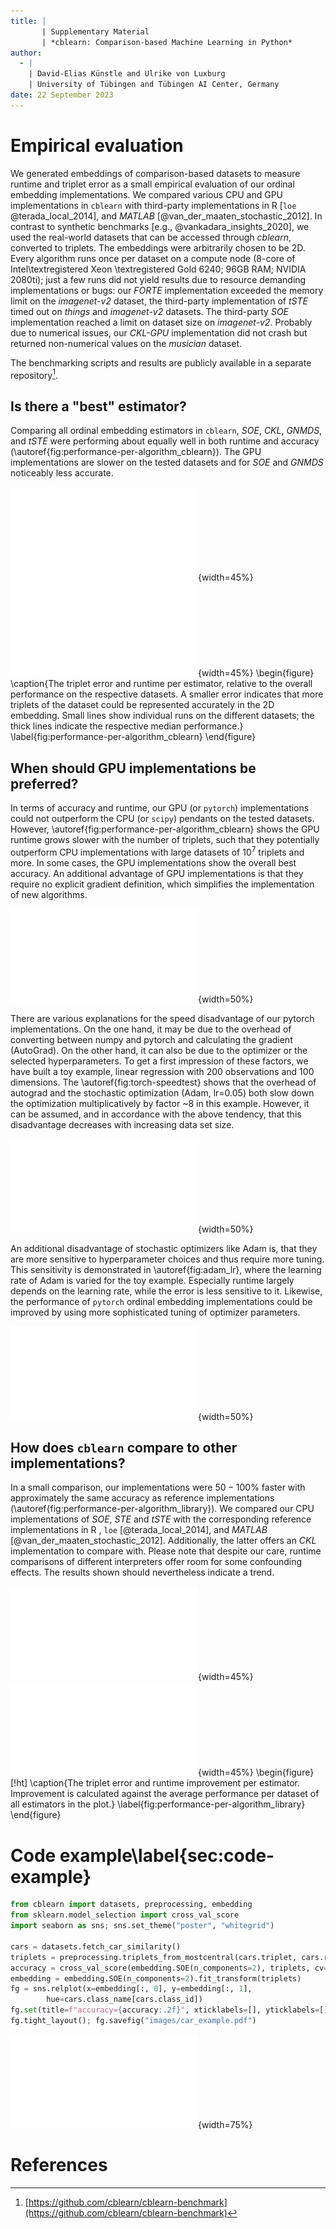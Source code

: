 ```yaml
---
title: |
       | Supplementary Material
       | *cblearn: Comparison-based Machine Learning in Python*
author:
  - |
    | David-Elias Künstle and Ulrike von Luxburg
    | University of Tübingen and Tübingen AI Center, Germany
date: 22 September 2023
---
```


# Empirical evaluation

We generated embeddings of comparison-based datasets to measure runtime and triplet error as a small empirical evaluation of our ordinal embedding implementations.
We compared various CPU and GPU implementations in `cblearn` with third-party implementations in R [`loe` @terada_local_2014], and *MATLAB* [@van_der_maaten_stochastic_2012].
In contrast to synthetic benchmarks [e.g., @vankadara_insights_2020], we used the real-world datasets
that can be accessed through *cblearn*, converted to triplets. The embeddings were arbitrarily chosen to be 2D.
Every algorithm runs once per dataset on a compute node (8-core of Intel\textregistered Xeon \textregistered Gold 6240; 96GB RAM; NVIDIA 2080ti); just a few runs did not yield results due to resource demanding implementations or bugs: our *FORTE* implementation exceeded the memory limit on the *imagenet-v2* dataset, the third-party implementation of *tSTE* timed out on *things* and *imagenet-v2* datasets. The third-party *SOE* implementation reached a limit on dataset size on *imagenet-v2*. Probably due to numerical issues, our *CKL-GPU* implementation did not crash but returned non-numerical values on the *musician* dataset.

The benchmarking scripts and results are publicly available in a separate repository[^1].

[^1]: [https://github.com/cblearn/cblearn-benchmark](https://github.com/cblearn/cblearn-benchmark)

## Is there a "best" estimator?


Comparing all ordinal embedding estimators in `cblearn`, *SOE*, *CKL*, *GNMDS*, and *tSTE* were performing about equally well in both runtime and accuracy (\autoref{fig:performance-per-algorithm_cblearn}).
The GPU implementations are slower on the tested datasets and for *SOE* and *GNMDS* noticeably less accurate.

![\label{fig:deltaerror-per-algorithm_cblearn-all}](./images/deltaerror-per-algorithm_cblearn-all.pdf){width=45%}
![\label{fig:deltatime-per-algorithm_cblearn-all}](images/deltatime-per-algorithm_cblearn-all.pdf){width=45%}
\begin{figure}
\caption{The triplet error and runtime per estimator, relative to the overall performance on the respective datasets. A smaller error indicates that more triplets of the dataset could be represented accurately in the 2D embedding. Small lines show individual runs on the different datasets; the thick lines indicate the respective median performance.} 
    \label{fig:performance-per-algorithm_cblearn}
\end{figure}

## When should GPU implementations be preferred?

In terms of accuracy and runtime, our GPU (or `pytorch`) implementations could not outperform the CPU (or `scipy`) pendants on the tested datasets. However, \autoref{fig:performance-per-algorithm_cblearn} shows the GPU runtime grows slower with the number of triplets, such that they potentially outperform CPU implementations with large datasets of $10^7$ triplets and more. In some cases, the GPU implementations show the overall best accuracy.
An additional advantage of GPU implementations is that they require no explicit gradient definition, which simplifies the implementation of new algorithms.

![The runtime increases almost linearly with the number of triplets. However, GPU implementations have a flatter slope and thus can compensate for the initial time overhead on large datasets.
    \label{fig:time-per-triplets_gpu}](images/time-per-triplets_gpu.pdf){width=50%}

There are various explanations for the speed disadvantage of our pytorch implementations. On the one hand, it may be due to the overhead of converting between numpy and pytorch and calculating the gradient (AutoGrad). On the other hand, it can also be due to the optimizer or the selected hyperparameters. 
To get a first impression of these factors, we have built a toy example, linear regression with 200 observations and 100 dimensions. The \autoref{fig:torch-speedtest} shows that the overhead of autograd and the stochastic optimization (Adam, lr=0.05) both slow down the optimization multiplicatively by factor ~8 in this example. However, it can be assumed, and in accordance with the above tendency, that this disadvantage decreases with increasing data set size. 

![The runtime and error for different optimization methods in a toy example.\label{fig:torch-speedtest}](
    images/torch_speedtest.pdf
){width=50%}

An additional disadvantage of stochastic optimizers like Adam is, that they are more sensitive to hyperparameter choices and thus require more tuning. This sensitivity is demonstrated in \autoref{fig:adam_lr}, where the learning rate of Adam is varied for the toy example. Especially runtime largely depends on the learning rate, while the error is less sensitive to it. Likewise, the performance of `pytorch` ordinal embedding implementations could be improved by using more sophisticated tuning of optimizer parameters.


![The runtime and error for different learning rates of the Adam optimizer in a toy example.\label{fig:adam_lr}](
    images/adam_lr.pdf
){width=50%}


## How does `cblearn` compare to other implementations?

In a small comparison, our implementations were $50-100\%$ faster with approximately the same accuracy as reference implementations (\autoref{fig:performance-per-algorithm_library}).
We compared our CPU implementations of *SOE*, *STE*
and *tSTE* with the corresponding reference implementations in R , `loe` [@terada_local_2014], and *MATLAB* [@van_der_maaten_stochastic_2012]. Additionally, the latter offers an *CKL* implementation to compare with.
Please note that despite our care, runtime comparisons of different interpreters offer room for some confounding effects.
The results shown should nevertheless indicate a trend.

![\label{fig:deltaerror-per-algorithm_library}](./images/deltaerror-per-algorithm_library.pdf){width=45%}
![\label{fig:deltatime-per-algorithm_library}](images/deltatime-per-algorithm_library.pdf){width=45%}
\begin{figure}[!ht]
    \caption{The triplet error and runtime improvement per estimator. Improvement
    is calculated against the average performance per dataset of all estimators in the plot.}
    \label{fig:performance-per-algorithm_library}
\end{figure}


# Code example\label{sec:code-example}

```Python
from cblearn import datasets, preprocessing, embedding
from sklearn.model_selection import cross_val_score
import seaborn as sns; sns.set_theme("poster", "whitegrid")

cars = datasets.fetch_car_similarity()
triplets = preprocessing.triplets_from_mostcentral(cars.triplet, cars.response)
accuracy = cross_val_score(embedding.SOE(n_components=2), triplets, cv=5).mean()
embedding = embedding.SOE(n_components=2).fit_transform(triplets)
fg = sns.relplot(x=embedding[:, 0], y=embedding[:, 1],
        hue=cars.class_name[cars.class_id])
fg.set(title=f"accuracy={accuracy:.2f}", xticklabels=[], yticklabels=[])
fg.tight_layout(); fg.savefig("images/car_example.pdf")
```
![](images/car_example.pdf){width=75%}

# References